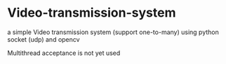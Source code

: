 # Video-transmission-system
a simple Video transmission system (support one-to-many) using python socket (udp) and opencv

Multithread acceptance is not yet used
